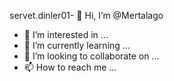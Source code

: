 servet.dinler01- 👋 Hi, I’m @Mertalago
- 👀 I’m interested in ...
- 🌱 I’m currently learning ...
- 💞️ I’m looking to collaborate on ...
- 📫 How to reach me ...

<!---
Mertalago/Mertalago is a ✨ special ✨ repository because its `README.md` (this file) appears on your GitHub profile.
You can click the Preview link to take a look at your changes.
--->
